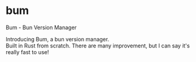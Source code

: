 # bum
Bum - Bun Version Manager

Introducing Bum, a bun version manager.  
Built in Rust from scratch.
There are many improvement, but I can say it's really fast to use!
